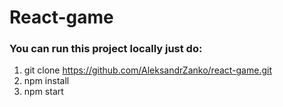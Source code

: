# React-game
### You can run this project locally just do:
1. git clone https://github.com/AleksandrZanko/react-game.git
2. npm install
3. npm start
